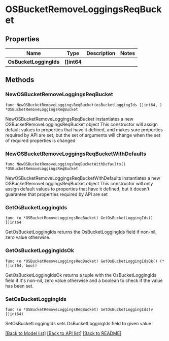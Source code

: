 # OSBucketRemoveLoggingsReqBucket

## Properties

Name | Type | Description | Notes
------------ | ------------- | ------------- | -------------
**OsBucketLoggingIds** | **[]int64** |  | 

## Methods

### NewOSBucketRemoveLoggingsReqBucket

`func NewOSBucketRemoveLoggingsReqBucket(osBucketLoggingIds []int64, ) *OSBucketRemoveLoggingsReqBucket`

NewOSBucketRemoveLoggingsReqBucket instantiates a new OSBucketRemoveLoggingsReqBucket object
This constructor will assign default values to properties that have it defined,
and makes sure properties required by API are set, but the set of arguments
will change when the set of required properties is changed

### NewOSBucketRemoveLoggingsReqBucketWithDefaults

`func NewOSBucketRemoveLoggingsReqBucketWithDefaults() *OSBucketRemoveLoggingsReqBucket`

NewOSBucketRemoveLoggingsReqBucketWithDefaults instantiates a new OSBucketRemoveLoggingsReqBucket object
This constructor will only assign default values to properties that have it defined,
but it doesn't guarantee that properties required by API are set

### GetOsBucketLoggingIds

`func (o *OSBucketRemoveLoggingsReqBucket) GetOsBucketLoggingIds() []int64`

GetOsBucketLoggingIds returns the OsBucketLoggingIds field if non-nil, zero value otherwise.

### GetOsBucketLoggingIdsOk

`func (o *OSBucketRemoveLoggingsReqBucket) GetOsBucketLoggingIdsOk() (*[]int64, bool)`

GetOsBucketLoggingIdsOk returns a tuple with the OsBucketLoggingIds field if it's non-nil, zero value otherwise
and a boolean to check if the value has been set.

### SetOsBucketLoggingIds

`func (o *OSBucketRemoveLoggingsReqBucket) SetOsBucketLoggingIds(v []int64)`

SetOsBucketLoggingIds sets OsBucketLoggingIds field to given value.



[[Back to Model list]](../README.md#documentation-for-models) [[Back to API list]](../README.md#documentation-for-api-endpoints) [[Back to README]](../README.md)


